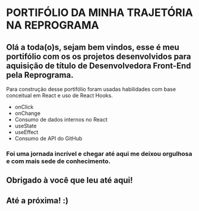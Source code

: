 # PORTIFÓLIO DA MINHA TRAJETÓRIA NA REPROGRAMA

## Olá a toda(o)s, sejam bem vindos, esse é meu portifólio com os os projetos desenvolvidos para aquisição de título de Desenvolvedora Front-End pela Reprograma.

Para construção desse portifólio foram usadas habilidades com base conceitual em React e uso de React Hooks.

* onClick
* onChange
* Consumo de dados internos no React
* useState
* useEffect
* Consumo de API do GitHub

### Foi uma jornada incrível e chegar até aqui me deixou orgulhosa e com mais sede de conhecimento.

## Obrigado à você que leu até aqui!

## Até a próxima! :)

